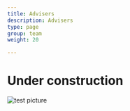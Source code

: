 ```yaml
---
title: Advisers
description: Advisers
type: page
group: team
weight: 20

---
```



# Under construction

![test picture](/images/text_image.jpg)

